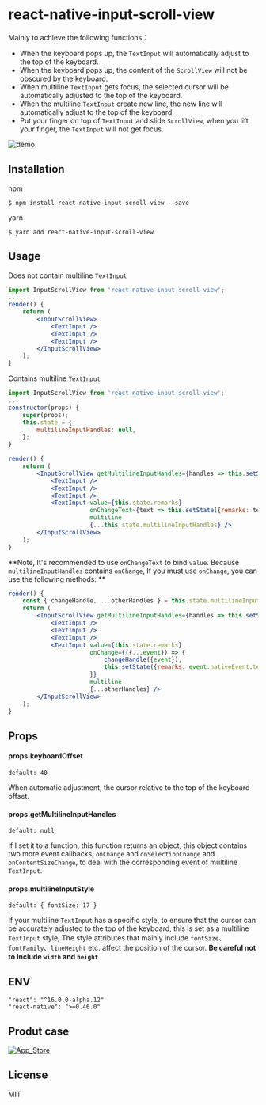 # react-native-input-scroll-view
Mainly to achieve the following functions：

- When the keyboard pops up, the `TextInput` will automatically adjust to the top of the keyboard.
- When the keyboard pops up, the content of the `ScrollView` will not be obscured by the keyboard.
- When multiline `TextInput` gets focus, the selected cursor will be automatically adjusted to the top of the keyboard.
- When the multiline `TextInput` create new line, the new line will automatically adjust to the top of the keyboard.
- Put your finger on top of `TextInput` and slide `ScrollView`, when you lift your finger, the `TextInput` will not get focus.



![demo](https://github.com/baijunjie/react-native-input-scroll-view/blob/master/images/demo.gif)

## Installation

npm

```shell
$ npm install react-native-input-scroll-view --save
```

yarn

```shell
$ yarn add react-native-input-scroll-view
```



## Usage

Does not contain multiline `TextInput`

```jsx
import InputScrollView from 'react-native-input-scroll-view';
...
render() {
    return (
        <InputScrollView>
            <TextInput />
            <TextInput />
            <TextInput />
      	</InputScrollView>
    );
}
```

Contains multiline `TextInput`

```jsx
import InputScrollView from 'react-native-input-scroll-view';
...
constructor(props) {
    super(props);
    this.state = {
        multilineInputHandles: null,
    };
}

render() {
    return (
        <InputScrollView getMultilineInputHandles={handles => this.setState({multilineInputHandles: handles})}>
            <TextInput />
            <TextInput />
            <TextInput />
            <TextInput value={this.state.remarks}
                       onChangeText={text => this.setState({remarks: text})}
                       multiline
                       {...this.state.multilineInputHandles} />
      	</InputScrollView>
    );
}
```

**Note, It's recommended to use `onChangeText` to bind `value`. Because `multilineInputHandles` contains `onChange`, If you must use `onChange`, you can use the following methods: **

```jsx
render() {
    const { changeHandle, ...otherHandles } = this.state.multilineInputHandles;
    return (
        <InputScrollView getMultilineInputHandles={handles => this.setState({multilineInputHandles: handles})}>
            <TextInput />
            <TextInput />
            <TextInput />
            <TextInput value={this.state.remarks}
                       onChange={({...event}) => {
                           changeHandle({event});
                           this.setState({remarks: event.nativeEvent.text});
          	           }}
                       multiline
                       {...otherHandles} />
      	</InputScrollView>
    );
}
```



## Props

#### props.keyboardOffset

`default: 40`

When automatic adjustment, the cursor relative to the top of the keyboard offset.

#### props.getMultilineInputHandles

`default: null`

If I set it to a function, this function returns an object, this object contains two more event callbacks,  `onChange` and `onSelectionChange` and `onContentSizeChange`,  to deal with the corresponding event of multiline `TextInput`.

#### props.multilineInputStyle

`default: { fontSize: 17 }`

If your multiline `TextInput` has a specific style, to ensure that the cursor can be accurately adjusted to the top of the keyboard, this is set as a multiline `TextInput` style, The style attributes that mainly include `fontSize`、`fontFamily`、`lineHeight` etc. affect the position of the cursor. **Be careful not to include `width` and `height`**.



## ENV

```
"react": "^16.0.0-alpha.12"
"react-native": ">=0.46.0"
```



## Produt case

[![App_Store](https://github.com/baijunjie/react-native-input-scroll-view/blob/master/images/App_Store.png)](https://itunes.apple.com/us/app/id-butler-free/id1291749714?mt=8)



## License

MIT